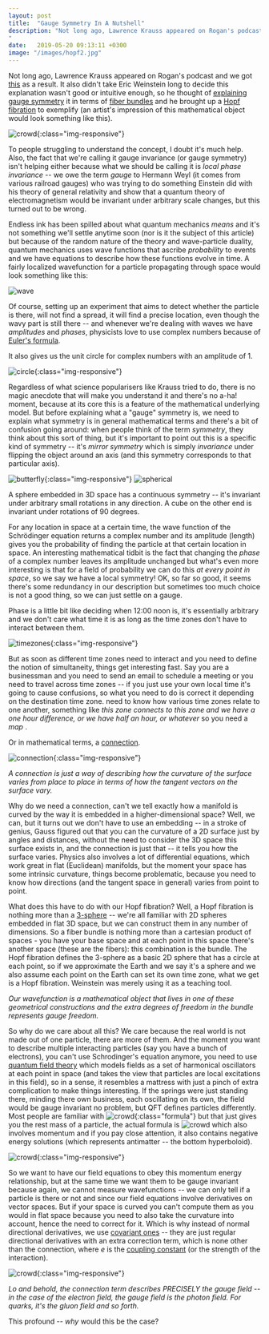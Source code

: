 ```yaml
---
layout: post
title:  "Gauge Symmetry In A Nutshell"
description: "Not long ago, Lawrence Krauss appeared on Rogan's podcast and we got this as a result. Eric Weinstein decided this explanation wasn't good or intuitive enough, so he thought of explaining gauge symmetry in terms of fiber bundles and he brought up a Hopf fibration to exemplify. To people struggling to understand the concept, I doubt it's much help.
"
date:   2019-05-20 09:13:11 +0300
image: "/images/hopf2.jpg"
---
```

Not long ago, Lawrence Krauss appeared on Rogan's podcast and we got [this](https://www.youtube.com/watch?v=YP-tPE7WO64) as a result. It also didn't take Eric Weinstein long to decide this explanation wasn't good or intuitive enough, so he thought of [explaining gauge symmetry](https://www.youtube.com/watch?v=2xiEEtoa-_4) it in terms of [fiber bundles](https://en.wikipedia.org/wiki/Fiber_bundle) and he brought up a [Hopf fibration](https://en.wikipedia.org/wiki/Hopf_fibration) to exemplify (an artist's impression of this mathematical object would look something like this).

![crowd](/images/hopf2.jpg){:class="img-responsive"}

To people struggling to understand the concept, I doubt it's much help. Also, the fact that we're calling it gauge invariance (or gauge symmetry) isn't helping either because what we should be calling it is *local phase invariance* -- we owe the term *gauge* to Hermann Weyl (it comes from various railroad gauges) who was trying to do something Einstein did with his theory of general relativity and show that a quantum theory of electromagnetism would be invariant under arbitrary scale changes, but this turned out to be wrong.

Endless ink has been spilled about what quantum mechanics *means* and it's not something we'll settle anytime soon (nor is it the subject of this article) but because of the random nature of the theory and wave-particle duality, quantum mechanics uses wave functions that ascribe *probability* to events and we have equations to describe how these functions evolve in time. A fairly localized wavefunction for a particle propagating through space would look something like this:

![wave](/images/wave.gif)

Of course, setting up an experiment that aims to detect whether the particle is there, will not find a spread, it will find a precise location, even though the wavy part is still there -- and whenever we're dealing with waves we have *amplitudes* and *phases*, physicists love to use complex numbers because of [Euler's formula](https://en.wikipedia.org/wiki/Euler%27s_formula).

It also gives us the unit circle for complex numbers with an amplitude of 1.

![circle](/images/circle.png){:class="img-responsive"}

Regardless of what science popularisers like Krauss tried to do, there is no magic anecdote that will make you understand it and there's no a-ha! moment, because at its core this is a feature of the mathematical underlying model. But before explaining what a "gauge" symmetry is, we need to explain what symmetry is in general mathematical terms and there's a bit of confusion going around: when people think of the term *symmetry*, they think about this sort of thing, but it's important to point out this is a specific kind of symmetry -- it's *mirror symmetry* which is simply *invariance* under flipping the object around an axis (and this symmetry corresponds to that particular axis).

![butterfly](/images/butterfly.jpg){:class="img-responsive"} ![spherical](/images/spherical.png)

A sphere embedded in 3D space has a continuous symmetry -- it's invariant under arbitrary small rotations in any direction. A cube on the other end is invariant under rotations of 90 degrees.

For any location in space at a certain time, the wave function of the Schrödinger equation returns a complex number and its amplitude (length) gives you the probability of finding the particle at that certain location in space. An interesting mathematical tidbit is the fact that changing the *phase* of a complex number leaves its amplitude unchanged but what's even more interesting is that for a field of probability we can do this *at every point in space*, so we say we have a local symmetry! OK, so far so good, it seems there's some redundancy in our description but sometimes too much choice is not a good thing, so we can just settle on a gauge.

Phase is a little bit like deciding when 12:00 noon is, it's essentially arbitrary and we don't care what time it is as long as the time zones don't have to interact between them.

![timezones](/images/time-zones.png){:class="img-responsive"}

But as soon as different time zones need to interact and you need to define the notion of simultaneity, things get interesting fast. Say you are a businessman and you need to send an email to schedule a meeting or you need to travel across time zones -- if you just use your own local time it's going to cause confusions, so what you need to do is correct it depending on the destination time zone. need to know how various time zones relate to one another, something like *this zone connects to this zone and we have a one hour difference, or we have half an hour, or whatever* so you need a *map* .

Or in mathematical terms, a [connection](https://en.wikipedia.org/wiki/Connection_(mathematics)).

![connection](/images/connection.png){:class="img-responsive"}

*A connection is just a way of describing how the curvature of the surface varies from place to place in terms of how the tangent vectors on the surface vary.*

Why do we need a connection, can't we tell exactly how a manifold is curved by the way it is embedded in a higher-dimensional space? Well, we can, but it turns out we don't have to use an embedding -- in a stroke of genius, Gauss figured out that you can the curvature of a 2D surface just by angles and distances, without the need to consider the 3D space this surface exists in, and the connection is just that -- it tells you how the surface varies. Physics also involves a lot of differential equations, which work great in flat (Euclidean) manifolds, but the moment your space has some intrinsic curvature, things become problematic, because you need to know how directions (and the tangent space in general) varies from point to point.

What does this have to do with our Hopf fibration? Well, a Hopf fibration is nothing more than a [3-sphere](https://en.wikipedia.org/wiki/3-sphere) -- we're all familiar with 2D spheres embedded in flat 3D space, but we can construct them in any number of dimensions. So a fiber bundle is nothing more than a cartesian product of spaces - you have your base space and at each point in this space there's another space (these are the fibers): this combination is the bundle. The Hopf fibration defines the 3-sphere as a basic 2D sphere that has a circle at each point, so if we approximate the Earth and we say it's a sphere and we also assume each point on the Earth can set its own time zone, what we get is a Hopf fibration. Weinstein was merely using it as a teaching tool.

*Our wavefunction is a mathematical object that lives in one of these geometrical constructions and the extra degrees of freedom in the bundle represents gauge freedom.*

So why do we care about all this? We care because the real world is not made out of one particle, there are more of them. And the moment you want to describe multiple interacting particles (say you have a bunch of electrons), you can't use Schrodinger's equation anymore, you need to use [quantum field theory](https://en.wikipedia.org/wiki/Quantum_field_theory) which models fields as a set of harmonical oscillators at each point in space (and takes the view that particles are local excitations in this field), so in a sense, it resembles a mattress with just a pinch of extra complication to make things interesting. If the springs were just standing there, minding there own business, each oscillating on its own, the field would be gauge invariant no problem, but QFT defines particles differently. Most people are familiar with ![crowd](/images/emc2.svg){:class="formula"} but that just gives you the rest mass of a particle, the actual formula is ![crowd](/images/energy-mom.svg) which also involves momentum and if you pay close attention, it also contains negative energy solutions (which represents antimatter -- the bottom hyperboloid).

![crowd](/images/onshell.png){:class="img-responsive"}

So we want to have our field equations to obey this momentum energy relationship, but at the same time we want them to be gauge invariant because again, we cannot measure wavefunctions -- we can only tell if a particle is there or not and since our field equations involve derivatives on vector spaces. But if your space is curved you can't compute them as you would in flat space because you need to also take the curvature into account, hence the need to correct for it. Which is why instead of normal directional derivatives, we use [covariant ones](https://en.wikipedia.org/wiki/Covariant_derivative) -- they are just regular directional derivatives with an extra correction term, which is none other than the connection, where *e* is the [coupling constant](https://en.wikipedia.org/wiki/Coupling_constant) (or the strength of the interaction).

![crowd](/images/covariant.svg){:class="img-responsive"}

*Lo and behold, the connection term describes PRECISELY the gauge field -- in the case of the electron field, the gauge field is the photon field. For quarks, it's the gluon field and so forth.*

This profound -- *why* would this be the case?
